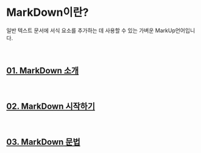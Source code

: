 # **MarkDown이란?**
일반 텍스트 문서에 서식 요소를 추가하는 데 사용할 수 있는 가벼운 MarkUp언어입니다.

<br>

## [**01. MarkDown 소개**](/index/01_whatismarkdown.md)

<br>

## [**02. MarkDown 시작하기**](/index/02_startmarkdown.md3_use.md)

<br>

## [**03. MarkDown 문법**](index/03_use.md)

<br>